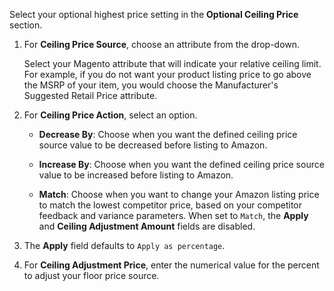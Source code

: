 Select your optional highest price setting in the **Optional Ceiling Price** section.

1. For **Ceiling Price Source**, choose an attribute from the drop-down.

   Select your Magento attribute that will indicate your relative ceiling limit. For example, if you do not want your product listing price to go above the MSRP of your item, you would choose the Manufacturer's Suggested Retail Price attribute.

1. For **Ceiling Price Action**, select an option.

    - **Decrease By**: Choose when you want the defined ceiling price source value to be decreased before listing to Amazon.

    - **Increase By**: Choose when you want the defined ceiling price source value to be increased before listing to Amazon.

    - **Match**: Choose when you want to change your Amazon listing price to match the lowest competitor price, based on your competitor feedback and variance parameters. When set to `Match`, the **Apply** and **Ceiling Adjustment Amount** fields are disabled.

1. The **Apply** field defaults to `Apply as percentage`.

1. For **Ceiling Adjustment Price**, enter the numerical value for the percent to adjust your floor price source.
